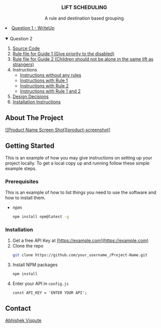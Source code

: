 


<!-- PROJECT LOGO -->
<br />
<p align="center">
<!--   <a href="https://github.com/othneildrew/Best-README-Template">
    <img src="images/logo.png" alt="Logo" width="80" height="80">
  </a> -->

  <h3 align="center">LIFT SCHEDULING</h3>

  <p align="center">
    A rule and destination based grouping  
    <br />
<!--     <a href="https://github.com/othneildrew/Best-README-Template"><strong>Explore the docs »</strong></a>
    <br />
    <br />
    <a href="https://github.com/othneildrew/Best-README-Template">View Demo</a>
    ·
    <a href="https://github.com/othneildrew/Best-README-Template/issues">Report Bug</a>
    ·
    <a href="https://github.com/othneildrew/Best-README-Template/issues">Request Feature</a> -->
  </p>
</p>



<!-- TABLE OF CONTENTS -->
<li>
      <a href="https://github.com/abhishekvispute/LIFT-Scheduling/blob/main/Q1-WriteUp.md">Question 1 - WriteUp</a>
</li>
<br>
<details open="open">
  <summary>Question 2</summary>
  <ol>
    <li>
      <a href="https://github.com/abhishekvispute/LIFT-Scheduling/blob/main/index.js">Source Code</a>
    </li>
    <li><a href="https://github.com/abhishekvispute/LIFT-Scheduling/blob/main/rules/rule1.json">Rule file for Guide 1 (Give priority to the disabled)</a>  </li>
    <li><a href="https://github.com/abhishekvispute/LIFT-Scheduling/blob/main/rules/rule2.json">Rule file for Guide 2 (Children should not be alone in the same lift as strangers)</a> </li>
    <li> Instructions
      <ul>
        <li><a href="https://github.com/abhishekvispute/LIFT-Scheduling/tree/main/instructions/withoutRules">Instructions without any rules</a></li>
        <li><a href="https://github.com/abhishekvispute/LIFT-Scheduling/tree/main/instructions/WithProrityToDisabled">Instructions with Rule 1</a></li>
        <li><a href="https://github.com/abhishekvispute/LIFT-Scheduling/tree/main/instructions/WithSafeChildern">Instructions with Rule 2</a></li>
        <li><a href="https://github.com/abhishekvispute/LIFT-Scheduling/tree/main/instructions/WithProrityToDisabledSafeChildern">Instructions with Rule 1 and 2</a></li>
      </ul>
    </li>
    <li><a href="#roadmap">Design Decisions</a></li>
    <li><a href="#roadmap">Installation Instructions</a></li>
  </ol>
</details>



<!-- ABOUT THE PROJECT -->
## About The Project

[![Product Name Screen Shot][product-screenshot]](https://example.com)




<!-- GETTING STARTED -->
## Getting Started

This is an example of how you may give instructions on setting up your project locally.
To get a local copy up and running follow these simple example steps.

### Prerequisites

This is an example of how to list things you need to use the software and how to install them.
* npm
  ```sh
  npm install npm@latest -g
  ```

### Installation

1. Get a free API Key at [https://example.com](https://example.com)
2. Clone the repo
   ```sh
   git clone https://github.com/your_username_/Project-Name.git
   ```
3. Install NPM packages
   ```sh
   npm install
   ```
4. Enter your API in `config.js`
   ```JS
   const API_KEY = 'ENTER YOUR API';
   ```


<!-- CONTACT -->
## Contact

[Abhishek Vispute](abhivisput33@gmail.com)
